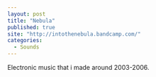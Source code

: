 ```yaml
---
layout: post
title: "Nebula"
published: true
site: "http://intothenebula.bandcamp.com/"
categories:
  - Sounds
---
```


Electronic music that i made around 2003-2006.
